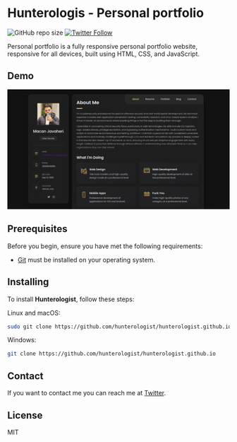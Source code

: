 # Hunterologis - Personal portfolio

![GitHub repo size](https://img.shields.io/github/repo-size/codewithsadee/vcard-personal-portfolio)
[![Twitter Follow](https://img.shields.io/twitter/follow/Hunterologist?style=social)](https://twitter.com/intent/follow?screen_name=Hunterologist)

 Personal portfolio is a fully responsive personal portfolio website, responsive for all devices, built using HTML, CSS, and JavaScript.

## Demo

![Desktop Demo](./website-demo-image/desktop.png "Desktop Demo")

## Prerequisites

Before you begin, ensure you have met the following requirements:

* [Git](https://git-scm.com/downloads "Download Git") must be installed on your operating system.

## Installing 

To install **Hunterologist**, follow these steps:

Linux and macOS:

```bash
sudo git clone https://github.com/hunterologist/hunterologist.github.io
```

Windows:

```bash
git clone https://github.com/hunterologist/hunterologist.github.io
```

## Contact

If you want to contact me you can reach me at [Twitter](https://www.twitter.com/Hunterologist).

## License

MIT
